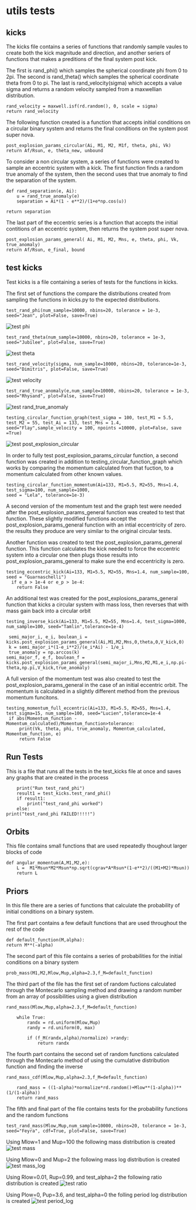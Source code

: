 # utils tests

## kicks

The kicks file contains a series of functions that randomly sample vaules to create both the kick magnitude and direction, and another seriers of functions that makes a preditions of the final system post kick. 

The first is rand_phi() which samples the spherical coordinate phi from 0 to 2pi. The second is rand_theta() which samples the spherical coordinate theta from 0 to pi. The last is rand_velocity(sigma) which accepts a value sigma and returns a random velocity sampled from a maxwellian distribution.
```  
rand_velocity = maxwell.isf(rd.random(), 0, scale = sigma)
return rand_velocity
```

The following function created is a function that accepts initial conditions on a circular binary system and returns the final conditions on the system post super nova.
```
post_explosion_params_circular(Ai, M1, M2, M1f, theta, phi, Vk)
return Af/Rsun, e, theta_new, unbound
```

To consider a non circular system, a series of functions were created to sample an eccentric system with a kick. The first function finds a random true anomaly of the system, then the second uses that true anomaly to find the separation of the system.
```
def rand_separation(e, Ai):
    u = rand_true_anomaly(e)
    separation = Ai*(1 - e**2)/(1+e*np.cos(u))
    
return separation
```

The last part of the eccentric series is a function that accepts the initial contitions of an eccentric system, then returns the system post super nova.
```
post_explosion_params_general( Ai, M1, M2, Mns, e, theta, phi, Vk, true_anomaly)
return Af/Rsun, e_final, bound
```

## test kicks

Test kicks is a file containing a series of tests for the functions in kicks. 

The first set of functions the compare the distributions created from sampling the functions in kicks.py to the expected distributions.

```
test_rand_phi(num_sample=10000, nbins=20, tolerance = 1e-3, seed="Jean", plot=False, save=True)
```
![test phi](images/phi_distribution.png)


```
test_rand_theta(num_sample=10000, nbins=20, tolerance = 1e-3, seed="Jubilee", plot=False, save=True)
```
![test theta](images/theta_distribution.png)


```
test_rand_velocity(sigma, num_sample=10000, nbins=20, tolerance=1e-3, seed="Dimitris", plot=False, save=True)
```
![test velocity](images/velocity_distribution(sigma=10).png)

```
test_rand_true_anomaly(e,num_sample=10000, nbins=20, tolerance = 1e-3, seed="Rhysand", plot=False, save=True)
```
![test rand_true_anomaly](images/true_anomaly_distribution.png)

```
testing_circular_function_graph(test_sigma = 100, test_M1 = 5.5, test_M2 = 55, test_Ai = 133, test_Mns = 1.4, seed="Flay",sample_velocity = 100, npoints =10000, plot=False, save =True)
```
![test post_explosion_circular](images/post_explosion_circular_graph.png)


In order to fully test post_explosion_params_circular function, a second function was created in addition to testing_circular_function_graph which works by comparing the momentum calculated from that fuction, to a momentum calculated from other known values.
```
testing_circular_function_momentum(Ai=133, M1=5.5, M2=55, Mns=1.4, test_sigma=100, num_sample=1000, 
seed = "Lela", tolerance=1e-3)
```

A second version of the momentum test and the graph test were needed after the post_explosion_params_general function was created to test that function. These slightly modified functions accept the post_explosion_params_general function with an intial eccentricity of zero. the results they produce are very similar to the original circular tests.

Another function was created to test the post_explosion_params_general function. This function calculates the kick needed to force the eccentric system into a circular one then plugs those results into post_explosion_params_general to make sure the end eccentricity is zero.
```
testing_eccentric_kick(Ai=133, M1=5.5, M2=55, Mns=1.4, num_sample=100, seed = "Guarnaschelli")
  if e_a > 1e-4 or e_p > 1e-4:
    return False
```
An additional test was created for the post_explosions_params_general function that kicks a circular system with mass loss, then reverses that with mass gain back into a circular orbit
```
testing_inverse_kick(Ai=133, M1=5.5, M2=55, Mns=1.4, test_sigma=1000, num_sample=100, seed="Tamlin",tolerance=1e-4)

 semi_major_i, e_i, boulean_i = kicks.post_explosion_params_general(Ai,M1,M2,Mns,0,theta,0,V_kick,0)
 k = semi_major_i*(1-e_i**2)/(e_i*Ai) - 1/e_i       
 true_anomaly = np.arccos(k)       
semi_major_f, e_f, boulean_f = kicks.post_explosion_params_general(semi_major_i,Mns,M2,M1,e_i,np.pi-theta,np.pi,V_kick,true_anomaly)
```

A full version of the momentum test was also created to test the post_explosion_params_general in the case of an initial eccentric orbit.
The momentum is calculated in a slightly different method from the previous momentum funcitons.
```
testing_momentum_full_eccentric(Ai=133, M1=5.5, M2=55, Mns=1.4, test_sigma=15, num_sample=100, seed="Lucien",tolerance=1e-4
 if abs(Momentum_function - Momentum_calculated)/Momentum_function>tolerance:
     print(Vk, theta, phi, true_anomaly, Momentum_calculated, Momentum_function, e)
     return False
```

## Run Tests

This is a file that runs all the tests in the test_kicks file at once and saves any graphs that are created in the process
```
    print("Run test_rand_phi")
    result1 = test_kicks.test_rand_phi()
    if result1:
        print("test_rand_phi worked")
    else:
print("test_rand_phi FAILED!!!!!")
```
## Orbits

This file contains small functions that are used repeatedly thoughout larger blocks of code
```
def angular_momentum(A,M1,M2,e):
    L =  M1*Msun*M2*Msun*np.sqrt(cgrav*A*Rsun*(1-e**2)/((M1+M2)*Msun))
    return L
```

## Priors

In this file there are a series of functions that calculate the probability of initial conditions on a binary system.

The first part contains a few default functions that are used throughout the rest of the code
```
def default_function(M,alpha):
return M**(-alpha)
```

The second part of this file contains a series of probabilities for the initial conditions on a binary system
```
prob_mass(M1,M2,Mlow,Mup,alpha=2.3,f_M=default_function)
```

The third part of the file has the first set of random fuctions calculated through the Montecarlo sampling method and drawing a random number from an array of possibilities using a given distribution
```
rand_mass(Mlow,Mup,alpha=2.3,f_M=default_function)

    while True:
        randx = rd.uniform(Mlow,Mup)
        randy = rd.uniform(0, max)
        
        if (f_M(randx,alpha)/normalize) >randy:
            return randx
```

The fourth part contains the second set of random functions calculated through the Montecarlo method of using the cumulative distribution function and finding the inverse
```
rand_mass_cdf(Mlow,Mup,alpha=2.3,f_M=default_function)

    rand_mass = ((1-alpha)*normalize*rd.random()+Mlow**(1-alpha))**(1/(1-alpha))
    return rand_mass
```

The fifth and final part of the file contains tests for the probability functions and the random functions
```
test_rand_mass(Mlow,Mup,num_sample=10000, nbins=20, tolerance = 1e-3, seed="Feyra", cdf=True, plot=False, save=True)
```

Using Mlow=1 and Mup=100 the following mass distribution is created
![test mass](images/mass_distribution.png)

Using Mlow=0 and Mup=2 the following mass log distribution is created
![test mass_log](images/mass_log_distribution.png)

Using Rlow=0.01, Rup=0.99, and test_alpha=2 the following ratio distribution is created
![test ratio](images/ratio_distribution.png)

Using Plow=0, Pup=3.6, and test_alpha=0 the folling period log distribution is created
![test period_log](images/period_log_distribution.png)
